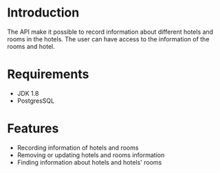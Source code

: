 # Introduction

The API make it possible to record information about different hotels and rooms in the hotels. The user can have
access to the information of the rooms and hotel.

# Requirements
* JDK 1.8
* PostgresSQL

# Features
* Recording information of hotels and rooms
* Removing or updating hotels and rooms information
* Finding information about hotels and hotels' rooms
